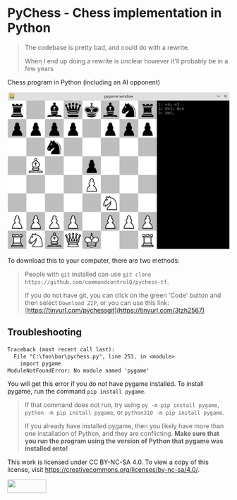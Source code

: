 # PyChess - Chess implementation in Python

> The codebase is pretty bad, and could do with a rewrite.
>
> When I end up doing a rewrite is unclear however
> it'll probably be in a few years


Chess program in Python (including an AI opponent)

![Image of PyChess](./preview/image.png)


To download this to your computer, there are two methods:
> People with `git` installed can use `git clone https://github.com/commandcontrolQ/pychess-tf`.
> 
> If you do not have git, you can click on the green 'Code' button and then select `Download ZIP`,
> or you can use this link: [https://tinyurl.com/pychessgit](https://tinyurl.com/3tzh2567)

## Troubleshooting

```
Traceback (most recent call last):
  File "C:\foo\bar\pychess.py", line 253, in <module>
    import pygame
ModuleNotFoundError: No module named 'pygame'
```
You will get this error if you do not have pygame installed.
To install pygame, run the command `pip install pygame`.
> If that command does not run, try using `py -m pip install pygame`, `python -m pip install pygame`, or `python310 -m pip install pygame`.
>
> If you already have installed pygame, then you likely have more than one installation of Python, and they are conflicting. **Make sure that you run the program using the version of Python that pygame was installed onto!**

This work is licensed under CC BY-NC-SA 4.0. To view a copy of this license, visit https://creativecommons.org/licenses/by-nc-sa/4.0/.

<img src="https://licensebuttons.net/l/by-nc-sa/4.0/88x31.png" alt="" width="88" height="31">
